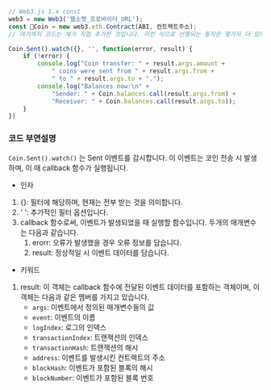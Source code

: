 
```js
// Web3.js 1.x const
web3 = new Web3('웹소켓_프로바이더_URL');
const Coin = new web3.eth.Contract(ABI, 컨트랙트주소);
// 여기까지 코드는 제가 직접 추가한 것입니다. 이런 식으로 선행되는 동작은 몇가지 더 있어야 할 것입니다.

Coin.Sent().watch({}, '', function(error, result) {
    if (!error) {
        console.log("Coin transfer: " + result.args.amount +
            " coins were sent from " + result.args.from +
            " to " + result.args.to + ".");
        console.log("Balances now:\n" +
            "Sender: " + Coin.balances.call(result.args.from) +
            "Receiver: " + Coin.balances.call(result.args.to));
    }
})
```
### 코드 부연설명
`Coin.Sent().watch()` 는 Sent 이벤트를 감시합니다. 이 이벤트는 코인 전송 시 발생하며, 이 때 callback 함수가 실행됩니다.
- 인자
1. {}: 필터에 해당하며, 현재는 전부 받는 것을 의미합니다.
2. ' ': 추가적인 필터 옵션입니다.
3. callback 함수로써, 이벤트가 발생되었을 때 실행할 함수입니다. 두개의 매개변수는 다음과 같습니다.
	1. erorr: 오류가 발생했을 경우 오류 정보를 담습니다.
	2. result: 정상적일 시 이벤트 데이터를 담습니다.
- 키워드
1. result: 이 객체는 callback 함수에 전달된 이벤트 데이터를 포함하는 객체이며, 이 객체는 다음과 같은 멤버를 가지고 있습니다.
	-  `args`: 이벤트에서 정의된 매개변수들의 값
	- `event`: 이벤트의 이름
	- `logIndex`: 로그의 인덱스
	- `transactionIndex`: 트랜잭션의 인덱스
	- `transactionHash`: 트랜잭션의 해시
	- `address`: 이벤트를 발생시킨 컨트랙트의 주소
	- `blockHash`: 이벤트가 포함된 블록의 해시
	- `blockNumber`: 이벤트가 포함된 블록 번호

